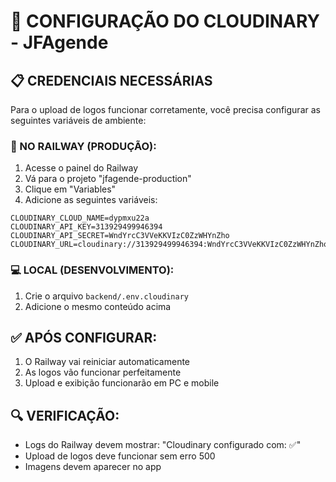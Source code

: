 # 🔧 CONFIGURAÇÃO DO CLOUDINARY - JFAgende

## 📋 CREDENCIAIS NECESSÁRIAS

Para o upload de logos funcionar corretamente, você precisa configurar as seguintes variáveis de ambiente:

### 🚀 NO RAILWAY (PRODUÇÃO):
1. Acesse o painel do Railway
2. Vá para o projeto "jfagende-production"
3. Clique em "Variables"
4. Adicione as seguintes variáveis:

```
CLOUDINARY_CLOUD_NAME=dypmxu22a
CLOUDINARY_API_KEY=313929499946394
CLOUDINARY_API_SECRET=WndYrcC3VVeKKVIzC0ZzWHYnZho
CLOUDINARY_URL=cloudinary://313929499946394:WndYrcC3VVeKKVIzC0ZzWHYnZho@dypmxu22a
```

### 💻 LOCAL (DESENVOLVIMENTO):
1. Crie o arquivo `backend/.env.cloudinary`
2. Adicione o mesmo conteúdo acima

## ✅ APÓS CONFIGURAR:
1. O Railway vai reiniciar automaticamente
2. As logos vão funcionar perfeitamente
3. Upload e exibição funcionarão em PC e mobile

## 🔍 VERIFICAÇÃO:
- Logs do Railway devem mostrar: "Cloudinary configurado com: ✅"
- Upload de logos deve funcionar sem erro 500
- Imagens devem aparecer no app
